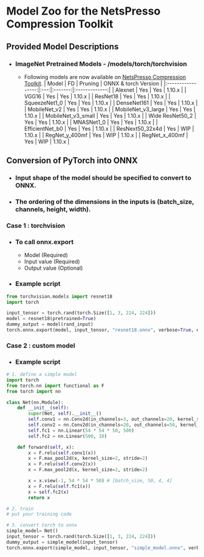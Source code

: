# Model Zoo for the NetsPresso Compression Toolkit
## Provided Model Descriptions
* ### ImageNet Pretrained Models - /models/torch/torchvision
  * Following models are now available on [NetsPresso Compression Toolkit](https://compression.netspresso.ai/).
    |       Model       |  FD | Pruning |   ONNX & torch Version    |
    |:-----------------:|:---:|:-------:|:-------------:|
    |      Alexnet      | Yes |   Yes   | 1.10.x        |
    |       VGG16       | Yes |   Yes   | 1.10.x        |
    |      ResNet18     | Yes |   Yes   | 1.10.x        |
    |   SqueezeNet1_0   | Yes |   Yes   | 1.10.x        |
    |    DenseNet161    | Yes |   Yes   | 1.10.x        |
    |     MobileNet_v2    | Yes |   Yes   | 1.10.x        |
    |    MobileNet_v3_large    | Yes |   Yes   | 1.10.x        |
    |    MobileNet_v3_small    | Yes |   Yes   | 1.10.x        |
    |     Wide ResNet50_2     | Yes |   Yes   | 1.10.x        |
    |    MNASNet1_0    | Yes |   Yes   | 1.10.x        |
    |    EfficientNet_b0    | Yes |   Yes   | 1.10.x        |
    |    ResNext50_32x4d    | Yes |   WIP   | 1.10.x        |
    |    RegNet_y_400mf    | Yes |   WIP   | 1.10.x        |
    | RegNet_x_400mf | Yes |   WIP   | 1.10.x        |

## Conversion of PyTorch into ONNX
* ### Input shape of the model should be specified to convert to ONNX.
* ### The ordering of the dimensions in the inputs is **(batch_size, channels, height, width)**.

### **Case 1 : torchvision**

* ### To call onnx.export
  * Model (Required)
  * Input value (Required)
  * Output value (Optional)



* ### Example script
```python
from torchvision.models import resnet18
import torch

input_tensor = torch.rand(torch.Size([1, 3, 224, 224]))
model = resnet18(pretrained=True)
dummy_output = model(rand_input)
torch.onnx.export(model, input_tensor, "resnet18.onnx", verbose=True, example_outputs=dummy_output)
```


### **Case 2 : custom model**

* ### Example script
```python
# 1. define a simple model
import torch
from torch.nn import functional as F
from torch import nn

class Net(nn.Module):
    def __init__(self):
        super(Net, self).__init__()
        self.conv1 = nn.Conv2d(in_channels=3, out_channels=20, kernel_size=3, stride=1)
        self.conv2 = nn.Conv2d(in_channels=20, out_channels=50, kernel_size=3, stride=1)
        self.fc1 = nn.Linear(54 * 54 * 50, 500)
        self.fc2 = nn.Linear(500, 10)

    def forward(self, x):
        x = F.relu(self.conv1(x))
        x = F.max_pool2d(x, kernel_size=2, stride=2)
        x = F.relu(self.conv2(x))
        x = F.max_pool2d(x, kernel_size=2, stride=2)

        x = x.view(-1, 54 * 54 * 50) # [batch_size, 50, 4, 4]
        x = F.relu(self.fc1(x))
        x = self.fc2(x)
        return x

# 2. train
# put your training code

# 3. convert torch to onnx
simple_model= Net()
input_tensor = torch.rand(torch.Size([1, 3, 224, 224]))
dummy_output = simple_model(input_tensor)
torch.onnx.export(simple_model, input_tensor, "simple_model.onnx", verbose=True, example_outputs=dummy_output)
```
